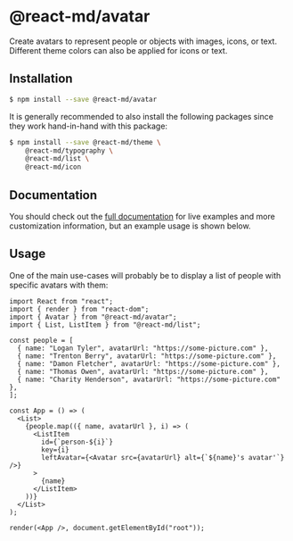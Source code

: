 # @react-md/avatar

Create avatars to represent people or objects with images, icons, or text.
Different theme colors can also be applied for icons or text.

## Installation

```sh
$ npm install --save @react-md/avatar
```

It is generally recommended to also install the following packages since they
work hand-in-hand with this package:

```sh
$ npm install --save @react-md/theme \
    @react-md/typography \
    @react-md/list \
    @react-md/icon
```

<!-- DOCS_REMOVE -->

## Documentation

You should check out the
[full documentation](https://react-md.dev/packages/avatar) for live examples and
more customization information, but an example usage is shown below.

<!-- DOCS_REMOVE_END -->

## Usage

One of the main use-cases will probably be to display a list of people with
specific avatars with them:

```tsx
import React from "react";
import { render } from "react-dom";
import { Avatar } from "@react-md/avatar";
import { List, ListItem } from "@react-md/list";

const people = [
  { name: "Logan Tyler", avatarUrl: "https://some-picture.com" },
  { name: "Trenton Berry", avatarUrl: "https://some-picture.com" },
  { name: "Damon Fletcher", avatarUrl: "https://some-picture.com" },
  { name: "Thomas Owen", avatarUrl: "https://some-picture.com" },
  { name: "Charity Henderson", avatarUrl: "https://some-picture.com" },
];

const App = () => (
  <List>
    {people.map(({ name, avatarUrl }, i) => (
      <ListItem
        id={`person-${i}`}
        key={i}
        leftAvatar={<Avatar src={avatarUrl} alt={`${name}'s avatar'`} />}
      >
        {name}
      </ListItem>
    ))}
  </List>
);

render(<App />, document.getElementById("root"));
```
